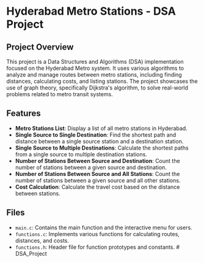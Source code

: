 # Hyderabad Metro Stations - DSA Project

## Project Overview

This project is a Data Structures and Algorithms (DSA) implementation focused on the Hyderabad Metro system. It uses various algorithms to analyze and manage routes between metro stations, including finding distances, calculating costs, and listing stations. The project showcases the use of graph theory, specifically Dijkstra's algorithm, to solve real-world problems related to metro transit systems.

## Features

- **Metro Stations List**: Display a list of all metro stations in Hyderabad.
- **Single Source to Single Destination**: Find the shortest path and distance between a single source station and a destination station.
- **Single Source to Multiple Destinations**: Calculate the shortest paths from a single source to multiple destination stations.
- **Number of Stations Between Source and Destination**: Count the number of stations between a given source and destination.
- **Number of Stations Between Source and All Stations**: Count the number of stations between a given source and all other stations.
- **Cost Calculation**: Calculate the travel cost based on the distance between stations.

## Files

- `main.c`: Contains the main function and the interactive menu for users.
- `functions.c`: Implements various functions for calculating routes, distances, and costs.
- `functions.h`: Header file for function prototypes and constants.
#   D S A _ P r o j e c t  
 